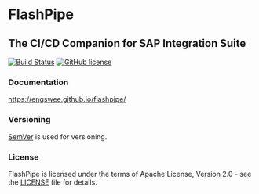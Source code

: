 # FlashPipe
## The CI/CD Companion for SAP Integration Suite

[![Build Status](https://dev.azure.com/engswee/equalize-flashpipe/_apis/build/status/engswee.flashpipe?branchName=main)](https://dev.azure.com/engswee/equalize-flashpipe/_build/latest?definitionId=11&branchName=main)
[![GitHub license](https://img.shields.io/github/license/engswee/flashpipe)](https://github.com/engswee/flashpipe/blob/main/LICENSE)


### Documentation
https://engswee.github.io/flashpipe/

### Versioning
[SemVer](https://semver.org/) is used for versioning.

### License
FlashPipe is licensed under the terms of Apache License, Version 2.0 - see the [LICENSE](LICENSE) file for details.
